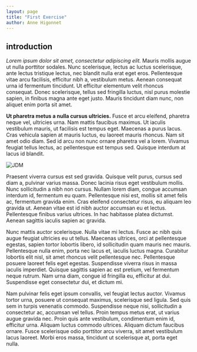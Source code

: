 ```yaml
---
layout: page
title: "First Exercise"
author: Anne Higonnet
---
```


## introduction

*Lorem ipsum dolor sit amet, consectetur adipiscing elit.* Mauris mollis augue ut nulla porttitor sodales. Nunc scelerisque, lectus ac luctus scelerisque, ante lectus tristique lectus, nec blandit nulla erat eget eros. Pellentesque vitae arcu facilisis, efficitur nibh a, vestibulum metus. Aenean consequat urna id fermentum tincidunt. Ut efficitur elementum velit rhoncus consequat. Donec scelerisque, tellus sed fringilla luctus, nisl purus molestie sapien, in finibus magna ante eget justo. Mauris tincidunt diam nunc, non aliquet enim porta sit amet.

**Ut pharetra metus a nulla cursus ultricies.** Fusce et arcu eleifend, pharetra neque vel, ultricies urna. Nam mattis faucibus maximus. Ut iaculis vestibulum mauris, ut facilisis est tempus eget. Maecenas a purus lacus. Cras vehicula sapien at mauris luctus, eu laoreet mauris rhoncus. Nam sit amet odio diam. Sed id arcu non nunc ornare pharetra vel a lorem. Vivamus feugiat tellus lectus, ac pellentesque est tempus sed. Quisque interdum at lacus id blandit.

![JDM](http://68.media.tumblr.com/tumblr_lgd00ehltk1qga5wno1_500.jpg) 

Praesent viverra cursus est sed gravida. Quisque velit purus, cursus sed diam a, pulvinar varius massa. Donec lacinia risus eget vestibulum mollis. Nunc sollicitudin a nibh non cursus. Nullam lorem diam, congue accumsan interdum id, fermentum eu quam. Pellentesque nisi est, mollis sit amet felis ac, fermentum gravida enim. Cras eleifend consectetur risus, eu aliquam leo gravida ut. Aenean vitae est id nibh auctor accumsan eu et lectus. Pellentesque finibus varius ultrices. In hac habitasse platea dictumst. Aenean sagittis iaculis sapien ac gravida.

Nunc mattis auctor scelerisque. Nulla vitae mi lectus. Fusce ac nibh quis augue feugiat ultricies eu ut tellus. Maecenas ultrices, orci at pellentesque egestas, sapien tortor lobortis libero, id sollicitudin quam mauris nec mauris. Pellentesque nulla enim, porta nec lacus et, iaculis luctus magna. Curabitur lobortis elit nisl, sit amet rhoncus velit pellentesque nec. Pellentesque posuere laoreet felis eget egestas. Suspendisse viverra risus in massa iaculis imperdiet. Quisque sagittis sapien ac est pretium, vel fermentum neque rutrum. Nam urna diam, congue id fringilla eu, efficitur at dui. Suspendisse eget consectetur dui, et dictum mi.

Nam pulvinar felis eget ipsum convallis, vel feugiat lectus auctor. Vivamus tortor urna, posuere ut consequat maximus, scelerisque sed ligula. Sed quis sem in turpis venenatis commodo. Suspendisse neque nisi, sollicitudin a consectetur ac, accumsan vel tellus. Proin tempus metus erat, ut varius augue gravida nec. Proin quis ante vestibulum, condimentum enim id, efficitur urna. Aliquam luctus commodo ultrices. Aliquam dictum faucibus ornare. Fusce scelerisque odio porttitor arcu viverra, sit amet vestibulum lacus laoreet. Morbi eros massa, tincidunt ut scelerisque at, porta eget nulla.
